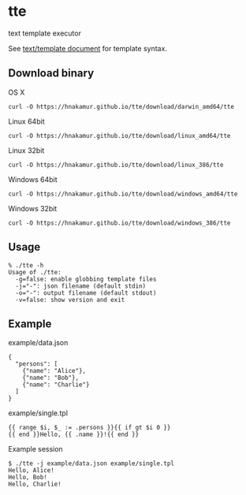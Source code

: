 tte
===

text template executor

See [text/template document]( http://golang.org/pkg/text/template/ ) for template syntax.

## Download binary

OS X

```
curl -O https://hnakamur.github.io/tte/download/darwin_amd64/tte
```

Linux 64bit

```
curl -O https://hnakamur.github.io/tte/download/linux_amd64/tte
```

Linux 32bit

```
curl -O https://hnakamur.github.io/tte/download/linux_386/tte
```

Windows 64bit

```
curl -O https://hnakamur.github.io/tte/download/windows_amd64/tte
```

Windows 32bit

```
curl -O https://hnakamur.github.io/tte/download/windows_386/tte
```

## Usage

```
% ./tte -h
Usage of ./tte:
  -g=false: enable globbing template files
  -j="-": json filename (default stdin)
  -o="-": output filename (default stdout)
  -v=false: show version and exit
```

## Example

example/data.json

```
{
  "persons": [
    {"name": "Alice"},
    {"name": "Bob"},
    {"name": "Charlie"}
  ]
}
```

example/single.tpl

```
{{ range $i, $_ := .persons }}{{ if gt $i 0 }}
{{ end }}Hello, {{ .name }}!{{ end }}
```

Example session

```
$ ./tte -j example/data.json example/single.tpl
Hello, Alice!
Hello, Bob!
Hello, Charlie!
```

